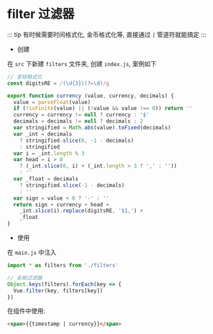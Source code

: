 # filter 过滤器

::: tip
有时候需要时间格式化, 金币格式化等, 直接通过 `|` 管道符就能搞定
:::

- 创建

在 `src` 下新建 `filters` 文件夹, 创建 `index.js`, 案例如下

```js
// 金钱格式化
const digitsRE = /(\d{3})(?=\d)/g

export function currency (value, currency, decimals) {
  value = parseFloat(value)
  if (!isFinite(value) || (!value && value !== 0)) return ''
  currency = currency != null ? currency : '$'
  decimals = decimals != null ? decimals : 2
  var stringified = Math.abs(value).toFixed(decimals)
  var _int = decimals
    ? stringified.slice(0, -1 - decimals)
    : stringified
  var i = _int.length % 3
  var head = i > 0
    ? (_int.slice(0, i) + (_int.length > 3 ? ',' : ''))
    : ''
  var _float = decimals
    ? stringified.slice(-1 - decimals)
    : ''
  var sign = value < 0 ? '-' : ''
  return sign + currency + head +
    _int.slice(i).replace(digitsRE, '$1,') +
    _float
}
```

- 使用

在 `main.js` 中注入

```js
import * as filters from './filters'

// 全局过滤器
Object.keys(filters).forEach(key => {
  Vue.filter(key, filters[key])
})
```

在组件中使用:

```html
<span>{{timestamp | currency}}</span>
```
